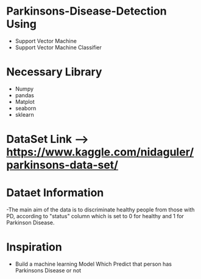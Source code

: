 # Parkinsons-Disease-Detection Using

- Support Vector Machine
- Support Vector Machine Classifier

# Necessary Library
- Numpy
- pandas
- Matplot
- seaborn
- sklearn

# DataSet Link --> https://www.kaggle.com/nidaguler/parkinsons-data-set/

# Dataet Information
-The main aim of the data
is to discriminate healthy people from those with PD, according to "status"
column which is set to 0 for healthy and 1 for Parkinson Disease.

# Inspiration
- Build a machine learning Model Which Predict that person has Parkinsons Disease or not
